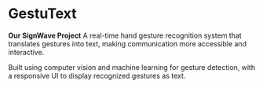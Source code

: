 # GestuText
**Our SignWave Project**
A real-time hand gesture recognition system that translates gestures into text, making communication more accessible and interactive.  

Built using computer vision and machine learning for gesture detection, with a responsive UI to display recognized gestures as text. 
